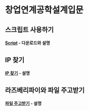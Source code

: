# 창업연계공학설계입문

## 스크립트 사용하기

#### [Script] - 다운로드와 설명

[Script]: https://github.com/ghyeon0/Rascar_Script_Guide/blob/master/%EC%8A%A4%ED%81%AC%EB%A6%BD%ED%8A%B8%20%EC%82%AC%EC%9A%A9%EB%B2%95.md	"스크립트 사용법"



## IP 찾기

#### [IP 찾기] - 설명

[IP 찾기]: https://github.com/ghyeon0/Rascar_Script_Guide/blob/master/%EB%9D%BC%EC%A6%88%EB%B2%A0%EB%A6%AC%ED%8C%8C%EC%9D%B4%EC%9D%98%20IP%20%EC%B0%BE%EA%B8%B0.md	"IP 찾기"



## 라즈베리파이와 파일 주고받기

#### [파일 주고받기] - 설명



[파일 주고받기]: https://github.com/ghyeon0/Rascar_Script_Guide/blob/master/%EB%9D%BC%EC%A6%88%EB%B2%A0%EB%A6%AC%ED%8C%8C%EC%9D%B4%EC%99%80%20%ED%8C%8C%EC%9D%BC%20%EC%A3%BC%EA%B3%A0%EB%B0%9B%EA%B8%B0.md	"파일 주고받기"

